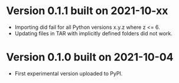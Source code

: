 
# Version 0.1.1 built on 2021-10-xx

 - Importing did fail for all Python versions x.y.z where z <= 6.
 - Updating files in TAR with implicitly defined folders did not work.

# Version 0.1.0 built on 2021-10-04

 - First experimental version uploaded to PyPI.
